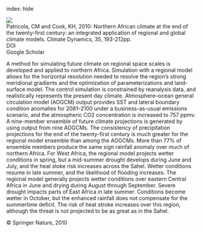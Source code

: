 index: hide

<div class="Citation">
    <div class="Citation-thumb CitationThumb-linked"  data-href="https://doi.org/10.1007/s00382-009-0623-7">
      <img src="https://static.claimspace.cloud/climate-study-static/refs/thumbs/14/Patricola_and_Cook_2010-thumb.png" />
    </div>

  <div class="Citation-body">
    <div class="Citation-text">Patricola, CM and Cook, KH, 2010: Northern African climate at the end of the twenty-first century: an integrated application of regional and global climate models. <span class="Article-journal">Climate Dynamics, </span><span class="Article-volume">35, </span>193-212pp.</div>
    <div class="Citation-links">
      <div class="CitationLink" data-href="https://doi.org/10.1007/s00382-009-0623-7">
        <div class="CitationLink-icon CitationLink-Doi"></div>
        <div class="CitationLink-text">DOI</div>
      </div>
      <div class="CitationLink" data-href="https://scholar.google.com/scholar?q=10.1007/s00382-009-0623-7">
        <div class="CitationLink-icon CitationLink-Scholar"></div>
        <div class="CitationLink-text">Google Scholar</div>
      </div>
    </div>
  </div>
</div>

A method for simulating future climate on regional space scales is developed and applied to northern Africa. Simulation with a regional model allows for the horizontal resolution needed to resolve the region’s strong meridional gradients and the optimization of parameterizations and land-surface model. The control simulation is constrained by reanalysis data, and realistically represents the present day climate. Atmosphere–ocean general circulation model (AOGCM) output provides SST and lateral boundary condition anomalies for 2081–2100 under a business-as-usual emissions scenario, and the atmospheric CO2 concentration is increased to 757 ppmv. A nine-member ensemble of future climate projections is generated by using output from nine AOGCMs. The consistency of precipitation projections for the end of the twenty-first century is much greater for the regional model ensemble than among the AOGCMs. More than 77% of ensemble members produce the same sign rainfall anomaly over much of northern Africa. For West Africa, the regional model projects wetter conditions in spring, but a mid-summer drought develops during June and July, and the heat stoke risk increases across the Sahel. Wetter conditions resume in late summer, and the likelihood of flooding increases. The regional model generally projects wetter conditions over eastern Central Africa in June and drying during August through September. Severe drought impacts parts of East Africa in late summer. Conditions become wetter in October, but the enhanced rainfall does not compensate for the summertime deficit. The risk of heat stroke increases over this region, although the threat is not projected to be as great as in the Sahel.

<div class="Citation-copy">
&copy; Springer Nature, 2010
</div>